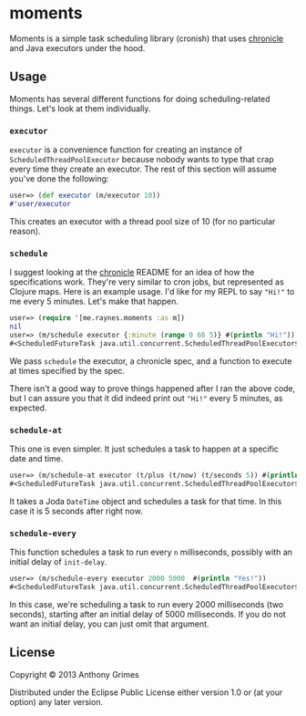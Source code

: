 # moments

Moments is a simple task scheduling library (cronish) that uses
[chronicle](https://github.com/flatland/chronicle) and Java executors under the
hood.

## Usage

Moments has several different functions for doing scheduling-related things.
Let's look at them individually.

### `executor`

`executor` is a convenience function for creating an instance of
`ScheduledThreadPoolExecutor` because nobody wants to type that crap every time
they create an executor. The rest of this section will assume you've done the
following:

```clojure
user=> (def executor (m/executor 10))
#'user/executor
```

This creates an executor with a thread pool size of 10 (for no particular
reason).

### `schedule`

I suggest looking at the [chronicle](https://github.com/flatland/chronicle)
README for an idea of how the specifications work. They're very similar to cron
jobs, but represented as Clojure maps. Here is an example usage. I'd like for
my REPL to say `"Hi!"` to me every 5 minutes. Let's make that happen.

```clojure
user=> (require '[me.raynes.moments :as m])
nil
user=> (m/schedule executor {:minute (range 0 60 5)} #(println "Hi!"))
#<ScheduledFutureTask java.util.concurrent.ScheduledThreadPoolExecutor$ScheduledFutureTask@23975e4d>
```

We pass `schedule` the executor, a chronicle spec, and a function to execute at
times specified by the spec.

There isn't a good way to prove things happened after I ran the above code, but
I can assure you that it did indeed print out `"Hi!"` every 5 minutes, as
expected.

### `schedule-at`

This one is even simpler. It just schedules a task to happen at a specific date
and time.

```clojure
user=> (m/schedule-at executor (t/plus (t/now) (t/seconds 5)) #(println "Triggered!"))
#<ScheduledFutureTask java.util.concurrent.ScheduledThreadPoolExecutor$ScheduledFutureTask@32d8c8a9>
```

It takes a Joda `DateTime` object and schedules a task for that time. In this
case it is 5 seconds after right now.

### `schedule-every`

This function schedules a task to run every `n` milliseconds, possibly with an
initial delay of `init-delay`.

```clojure
user=> (m/schedule-every executor 2000 5000  #(println "Yes!"))
#<ScheduledFutureTask java.util.concurrent.ScheduledThreadPoolExecutor$ScheduledFutureTask@2f731def>
```

In this case, we're scheduling a task to run every 2000 milliseconds (two
seconds), starting after an initial delay of 5000 milliseconds. If you do not
want an initial delay, you can just omit that argument.

## License

Copyright © 2013 Anthony Grimes

Distributed under the Eclipse Public License either version 1.0 or (at
your option) any later version.
